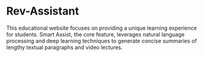 # Rev-Assistant
This educational website focuses on providing a unique learning experience for students. Smart Assist, the core feature, leverages natural language processing and deep learning techniques to generate concise summaries of lengthy textual paragraphs and video lectures.
